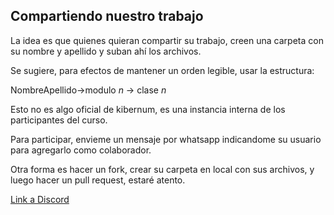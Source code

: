 ## Compartiendo nuestro trabajo
<p>La idea es que quienes quieran compartir su trabajo, creen una carpeta con su nombre y apellido y suban ahí los archivos.</p>
<p>Se sugiere, para efectos de mantener un orden legible, usar la estructura:</p>
<p>NombreApellido->modulo <i>n</i> -> clase <i>n</i></p>
<p>Esto no es algo oficial de kibernum, es una instancia interna de los participantes del curso.</p>
<p>Para participar, envieme un mensaje por whatsapp indicandome su usuario para agregarlo como colaborador.</p>
<p>Otra forma es hacer un fork, crear su carpeta en local con sus archivos, y luego hacer un pull request, estaré atento.</p>
<footer><a href="https://discord.com/channels/1378526371965571228/1378526372665884747">Link a Discord</a></footer>
